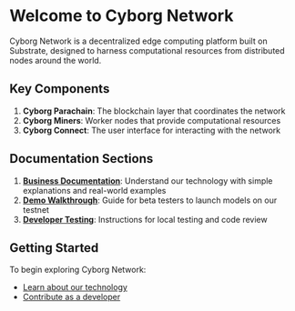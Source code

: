 # Welcome to Cyborg Network

Cyborg Network is a decentralized edge computing platform built on Substrate, designed to harness computational resources from distributed nodes around the world.

## Key Components

1. **Cyborg Parachain**: The blockchain layer that coordinates the network
2. **Cyborg Miners**: Worker nodes that provide computational resources
3. **Cyborg Connect**: The user interface for interacting with the network

## Documentation Sections

1. **[Business Documentation](/docs/business-docs)**: Understand our technology with simple explanations and real-world examples
2. **[Demo Walkthrough](/docs/demo-walkthrough)**: Guide for beta testers to launch models on our testnet
3. **[Developer Testing](/docs/developer-testing)**: Instructions for local testing and code review

## Getting Started

To begin exploring Cyborg Network:

- [Learn about our technology](/docs/business-docs)
- [Contribute as a developer](/docs/developer-testing)